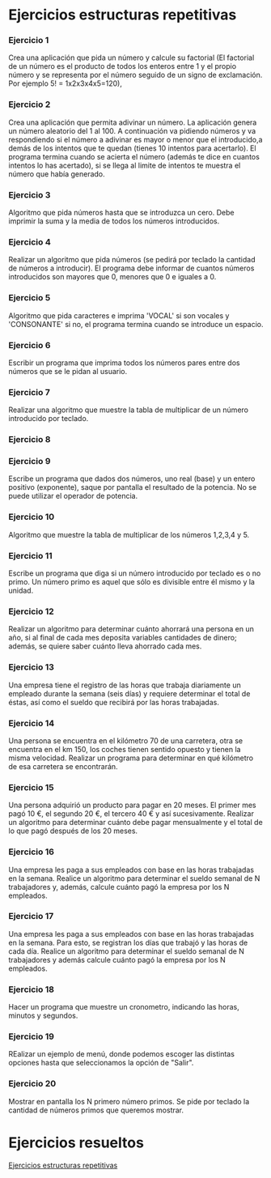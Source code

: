 # Ejercicios estructuras repetitivas

### Ejercicio 1

Crea una aplicación que pida un número y calcule su factorial (El factorial de un número es el producto de todos los enteros entre 1 y el propio número y se representa por el número seguido de un signo de exclamación. Por ejemplo 5! = 1x2x3x4x5=120),

### Ejercicio 2

Crea una aplicación que permita adivinar un número. La aplicación genera un número aleatorio del 1 al 100. A continuación va pidiendo números y va respondiendo si el número a adivinar es mayor o menor que el introducido,a demás de los intentos que te quedan (tienes 10 intentos para acertarlo). El programa termina cuando se acierta el número (además te dice en cuantos intentos lo has acertado), si se llega al limite de intentos te muestra el número que había generado. 

### Ejercicio 3

Algoritmo que pida números hasta que se introduzca un cero. Debe imprimir la suma y la media de todos los números introducidos.

### Ejercicio 4

Realizar un algoritmo que pida números (se pedirá por teclado la cantidad de números a introducir). El programa debe informar de cuantos números introducidos son mayores que 0, menores que 0 e iguales a 0.

### Ejercicio 5

Algoritmo que pida caracteres e imprima 'VOCAL' si son vocales y 'CONSONANTE' si no, el programa termina cuando se introduce un espacio.

### Ejercicio 6

Escribir un programa que imprima todos los números pares entre dos números que se le pidan al usuario.

### Ejercicio 7

Realizar una algoritmo que muestre la tabla de multiplicar de un número introducido por teclado.

### Ejercicio 8



### Ejercicio 9

Escribe un programa que dados dos números, uno real (base) y un entero positivo (exponente), saque por pantalla el resultado de la potencia. No se puede utilizar el operador de potencia.

### Ejercicio 10

Algoritmo que muestre la tabla de multiplicar de los números 1,2,3,4 y 5.

### Ejercicio 11

Escribe un programa que diga si un número introducido por teclado es o no primo. Un número primo es aquel que sólo es divisible entre él mismo y la unidad.

### Ejercicio 12

Realizar un algoritmo para determinar cuánto ahorrará una persona en un año, si al final de cada mes deposita variables cantidades de dinero; además, se quiere saber cuánto lleva ahorrado cada mes. 

### Ejercicio 13

Una empresa tiene el registro de las horas que trabaja diariamente un empleado durante la semana (seis días) y requiere determinar el total de éstas, así como el sueldo que recibirá por las horas trabajadas. 

### Ejercicio 14

Una persona se encuentra en el kilómetro 70 de una carretera, otra se encuentra en el km 150, los coches tienen sentido opuesto y tienen la misma velocidad. Realizar un programa para determinar en qué kilómetro de esa carretera se encontrarán.

### Ejercicio 15

Una persona adquirió un producto para pagar en 20 meses. El primer mes pagó 10 €, el segundo 20 €, el tercero 40 € y así sucesivamente. Realizar un algoritmo para determinar cuánto debe pagar mensualmente y el total de 
lo que pagó después de los 20 meses.

### Ejercicio 16

Una empresa les paga a sus empleados con base en las horas trabajadas en la semana. Realice un algoritmo para determinar el sueldo semanal de N trabajadores y, además, calcule cuánto pagó la empresa por los N empleados. 

### Ejercicio 17

Una empresa les paga a sus empleados con base en las horas trabajadas en la semana. Para esto, se registran los días que trabajó y las horas de cada día. Realice un algoritmo para determinar el sueldo semanal de N trabajadores y además calcule cuánto pagó la empresa por los N empleados.

### Ejercicio 18

Hacer un programa que muestre un cronometro, indicando las horas, minutos y segundos.


### Ejercicio 19

REalizar un ejemplo de menú, donde podemos escoger las distintas opciones hasta que seleccionamos la opción de "Salir".

### Ejercicio 20

Mostrar en pantalla los N primero número primos. Se pide por teclado la cantidad de números primos que queremos mostrar.


# Ejercicios resueltos

[Ejercicios estructuras repetitivas](../../ejercicios/repetitivas)
